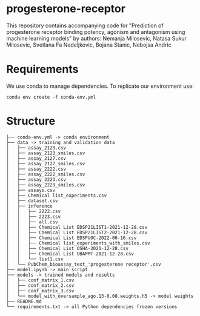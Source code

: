 # progesterone-receptor
This repository contains accompanying code for "Prediction of progesterone receptor binding potency, agonism and antagonism using machine learning models" by authors: Nemanja Milosevic, Natasa Sukur Milosevic, Svetlana Fa Nedeljkovic, Bojana Stanic, Nebojsa Andric

# Requirements

We use conda to manage dependencies. To replicate our environment use:

    conda env create -f conda-env.yml

# Structure

```
├── conda-env.yml -> conda environment
├── data -> training and validation data
│   ├── assay_2123.csv
│   ├── assay_2123_smiles.csv
│   ├── assay_2127.csv
│   ├── assay_2127_smiles.csv
│   ├── assay_2222.csv
│   ├── assay_2222_smiles.csv
│   ├── assay_2223.csv
│   ├── assay_2223_smiles.csv
│   ├── assays.csv
│   ├── Chemical list_experiments.csv
│   ├── dataset.csv
│   ├── inference
│   │   ├── 2222.csv
│   │   ├── 2223.csv
│   │   ├── all.csv
│   │   ├── Chemical List EDSP21LIST1-2021-12-28.csv
│   │   ├── Chemical List EDSP21LIST2-2021-12-28.csv
│   │   ├── Chemical List EDSPUOC-2022-06-16.csv
│   │   ├── Chemical list_experiments_with_smiles.csv
│   │   ├── Chemical List OSHA-2021-12-28.csv
│   │   ├── Chemical List UBAPMT-2021-12-28.csv
│   │   └── list1.csv
│   └── PubChem_bioassay_text_'progesterone receptor'.csv
├── model.ipynb -> main script
├── models -> trained models and results
│   ├── conf_matrix_1.csv
│   ├── conf_matrix_2.csv
│   ├── conf_matrix_3.csv
│   └── model_with_oversample_ago.13-0.08.weights.h5 -> model weights
├── README.md
└── requirements.txt -> all Python dependencies frozen versions

```
